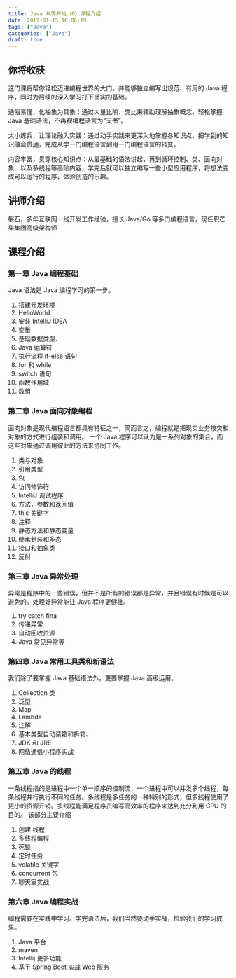```yaml
---
title: Java 从零开始（0）课程介绍
date: 2017-01-15 16:06:19
tags: ["Java"]
categories: ["Java"]
draft: true
---
```


## 你将收获

这门课将帮你轻松迈进编程世界的大门，并能够独立编写出规范、有用的 Java 程序，同时为后续的深入学习打下坚实的基础。

通俗易懂，化抽象为具象：通过大量比喻、类比来辅助理解抽象概念，轻松掌握 Java 基础语法，不再视编程语言为“天书”。

大小练兵，让理论融入实践：通过动手实践来更深入地掌握各知识点，把学到的知识融会贯通，完成从学一门编程语言到用一门编程语言的转变。

内容丰富，贯穿核心知识点：从最基础的语法讲起，再到循环控制、类、面向对象、以及多线程等高阶内容，学完后就可以独立编写一些小型应用程序，将想法变成可以运行的程序，体验创造的乐趣。

## 讲师介绍

磐石，多年互联网一线开发工作经验，擅长 Java/Go 等多门编程语言，现任职芒果集团高级架构师

## 课程介绍

### 第一章 Java 编程基础

Java 语法是 Java 编程学习的第一步。

01. 搭建开发环境
02. HelloWorld
03. 安装 IntelliJ IDEA
04. 变量
05. 基础数据类型、
06. Java 运算符
07. 执行流程 if-else 语句
08. for 和 while
09. switch 语句
10. 函数作用域
11. 数组

### 第二章 Java 面向对象编程

面向对象是现代编程语言都具有特征之一，简而言之，编程就是把现实业务按类和对象的方式进行组装和调用。
一个 Java 程序可以认为是一系列对象的集合，而这些对象通过调用彼此的方法来协同工作。

01. 类与对象
02. 引用类型
03. 包
04. 访问修饰符
05. IntelliJ 调试程序
06. 方法，参数和返回值
07. this 关键字
08. 注释
09. 静态方法和静态变量
10. 继承封装和多态
11. 接口和抽象类
12. 反射

### 第三章 Java 异常处理

异常是程序中的一些错误，但并不是所有的错误都是异常，并且错误有时候是可以避免的。处理好异常能让 Java 程序更健壮。

01. try catch fina
02. 传递异常
03. 自动回收资源
04. Java 常见异常等

### 第四章 Java 常用工具类和新语法

我们除了要掌握 Java 基础语法外，更要掌握 Java 高级运用。

01. Collection 类
02. 泛型
03. Map
04. Lambda
05. 注解
06. 基本类型自动装箱和拆箱、
07. JDK 和 JRE
08. 网络通信小程序实战

### 第五章 Java 的线程

一条线程指的是进程中一个单一顺序的控制流，一个进程中可以并发多个线程，每条线程并行执行不同的任务。多线程是多任务的一种特别的形式，但多线程使用了更小的资源开销。多线程能满足程序员编写高效率的程序来达到充分利用 CPU 的目的。
该部分主要介绍

01. 创建 线程
02. 多线程编程
03. 死锁
04. 定时任务
05. volatile 关键字
06. concurrent 包
07. 聊天室实战

### 第六章 Java 编程实战

编程需要在实践中学习。学完语法后，我们当然要动手实战，检验我们的学习成果。

01. Java 平台
02. maven
03. Intellij 更多功能
04. 基于 Spring Boot 实战 Web 服务
